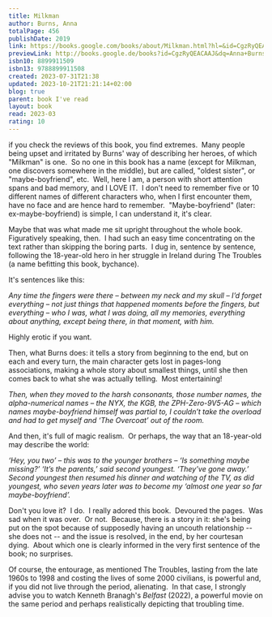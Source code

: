```yaml
---
title: Milkman
author: Burns, Anna
totalPage: 456
publishDate: 2019
link: https://books.google.com/books/about/Milkman.html?hl=&id=CgzRyQEACAAJ
previewLink: http://books.google.de/books?id=CgzRyQEACAAJ&dq=Anna+Burns,+Milkman&hl=&as_pt=BOOKS&cd=1&source=gbs_api
isbn10: 8899911509
isbn13: 9788899911508
created: 2023-07-31T21:38
updated: 2023-10-21T21:21:14+02:00
blog: true
parent: book I've read
layout: book
read: 2023-03
rating: 10
---
```



if you check the reviews of this book, you find extremes.  Many people being upset and irritated by Burns' way of describing her heroes, of which "Milkman" is one.  So no one in this book has a name (except for Milkman, one discovers somewhere in the middle), but are called, "oldest sister", or "maybe-boyfriend", etc.  Well, here I am, a person with short attention spans and bad memory, and I LOVE IT.  I don't need to remember five or 10 different names of different characters who, when I first encounter them, have no face and are hence hard to remember.  "Maybe-boyfriend" (later: ex-maybe-boyfriend) is simple, I can understand it, it's clear.

Maybe that was what made me sit upright throughout the whole book.  Figuratively speaking, then.  I had such an easy time concentrating on the text rather than skipping the boring parts.  I dug in, sentence by sentence, following the 18-year-old hero in her struggle in Ireland during The Troubles (a name befitting this book, bychance).

It's sentences like this:

_Any time the fingers were there – between my neck and my skull – I’d forget everything – not just things that happened moments before the fingers, but everything – who I was, what I was doing, all my memories, everything about anything, except being there, in that moment, with him._

Highly erotic if you want.  

Then, what Burns does: it tells a story from beginning to the end, but on each and every turn, the main character gets lost in pages-long associations, making a whole story about smallest things, until she then comes back to what she was actually telling.  Most entertaining!

_Then, when they moved to the harsh consonants, those number names, the alpha-numerical names – the NYX, the KGB, the ZPH-Zero-9V5-AG – which names maybe-boyfriend himself was partial to, I couldn’t take the overload and had to get myself and ‘The Overcoat’ out of the room._

And then, it's full of magic realism.  Or perhaps, the way that an 18-year-old may describe the world:

_‘Hey, you two’ – this was to the younger brothers – ‘Is something maybe missing?’ ‘It’s the parents,’ said second youngest. ‘They’ve gone away.’ Second youngest then resumed his dinner and watching of the TV, as did youngest, who seven years later was to become my ‘almost one year so far maybe-boyfriend’._

Don't you love it?  I do.  I really adored this book.  Devoured the pages.  Was sad when it was over.  Or not.  Because, there is a story in it: she's being put on the spot because of supposedly having an uncouth relationship -- she does not -- and the issue is resolved, in the end, by her courtesan dying.  About which one is clearly informed in the very first sentence of the book; no surprises.

Of course, the entourage, as mentioned The Troubles, lasting from the late 1960s to 1998 and costing the lives of some 2000 civilians, is powerful and, if you did not live through the period, alienating.  In that case, I strongly advise you to watch Kenneth Branagh's _Belfast_ (2022), a powerful movie on the same period and perhaps realistically depicting that troubling time.